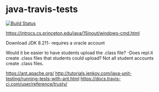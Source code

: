 # java-travis-tests
[![Build Status](https://travis-ci.com/mrsimonsen/java-travis-tests.svg?branch=master)](https://travis-ci.com/mrsimonsen/java-travis-tests)

https://introcs.cs.princeton.edu/java/15inout/windows-cmd.html

Download JDK 8.211- requires a oracle account

Would it be easier to have students upload the .class file?
-Does repl.it create .class files that students could upload? Not all student accounts create .class files.

https://ant.apache.org/
http://tutorials.jenkov.com/java-unit-testing/running-tests-with-ant.html
https://docs.travis-ci.com/user/reference/trusty/
